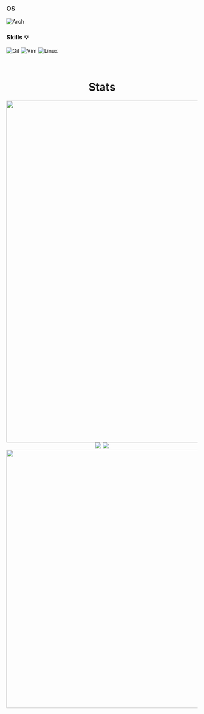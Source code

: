 ### OS
![Arch](https://img.shields.io/badge/Arch%20Linux-1793D1?logo=arch-linux&logoColor=fff&style=for-the-badge)
### Skills 💡
![Git](https://img.shields.io/badge/git-%23F05033.svg?style=for-the-badge&logo=git&logoColor=white) ![Vim](https://img.shields.io/badge/VIM-%2311AB00.svg?style=for-the-badge&logo=vim&logoColor=white) ![Linux](https://img.shields.io/badge/Linux-FCC624?style=for-the-badge&logo=linux&logoColor=black)


<br>

</h1>
<h1 align="center">
  Stats</h4>
</h1>

<p align="center">
  
  <img src="https://activity-graph.herokuapp.com/graph?username=4k1v&hide_title=true&bg_color=44454d&color=cfeefc&line=80cbc4&point=ffffff&area=false&hide_border=true" width="900"/>
  
  <img src="https://github-profile-summary-cards.vercel.app/api/cards/repos-per-language?username=4k1v&theme=nord_dark"/>
  
  <img src="https://github-profile-summary-cards.vercel.app/api/cards/most-commit-language?username=4k1v&theme=nord_dark" />
  
  <img src="https://github-readme-streak-stats.herokuapp.com/?user=4k1v&theme=onedark" width="680" />
  
</p>
